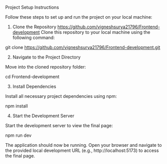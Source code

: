 Project Setup Instructions

Follow these steps to set up and run the project on your local machine:

1. Clone the Repository
https://github.com/vigneshsurya21796/Frontend-development
Clone this repository to your local machine using the following command:

git clone https://github.com/vigneshsurya21796/Frontend-development.git

2. Navigate to the Project Directory

Move into the cloned repository folder:

cd Frontend-development

3. Install Dependencies

Install all necessary project dependencies using npm:

npm install

4. Start the Development Server

Start the development server to view the final page:

npm run dev

The application should now be running. Open your browser and navigate to the provided local development URL (e.g., http://localhost:5173) to access the final page.



